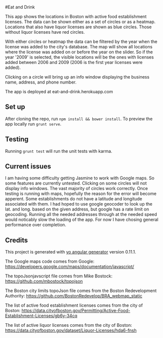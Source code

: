 #Eat and Drink

This app shows the locations in Boston with active food establishment licenses. The data can be shown either as a set of circles or as a heatmap. Locations that also have liquor licenses are shown as blue circles. Those without liquor licenses have red circles.

With either circles or heatmap the data can be filtered by the year when the license was added to the city's database. The map will show all locations where the license was added on or before the year on the slider. So if the year '2009' is selected, the visible locations will be the ones with licenses added between 2006 and 2009 (2006 is the first year licenses were added).

Clicking on a circle will bring up an info window displaying the business name, address, and phone number.

The app is deployed at eat-and-drink.herokuapp.com

## Set up

After cloning the repo, run `npm install && bower install`. To preview the app locally run `grunt serve`.

## Testing

Running `grunt test` will run the unit tests with karma.

## Current issues

I am having some difficulty getting Jasmine to work with Google maps. So some features are currently untested.
Clicking on some circles will not display info windows. The vast majority of circles work correctly. Once testing is running with maps, hopefully the reason for the error will become apperent.
Some establishments do not have a latitude and longitude associated with them. I had hoped to use google geocoder to look up the lat. and long. based on the given address, but google has a rate limit on geocoding. Running all the needed addresses through at the needed speed would noticably slow the loading of the app. For now I have chosing general performance over completion.

## Credits

This project is generated with [yo angular generator](https://github.com/yeoman/generator-angular)
version 0.11.1.

The Google maps code comes from Google: https://developers.google.com/maps/documentation/javascript/

The topoJsonjavscript file comes from Mike Bostock: https://github.com/mbostock/topojson

The Boston city limits topoJson file comes from the Boston Redevelopment Authority: https://github.com/BostonRedevelop/BRA_webmap_static

The list of active food establishment licenses comes from the city of Boston: https://data.cityofboston.gov/Permitting/Active-Food-Establishment-Licenses/gb6y-34cq

The list of active liquor licenses comes from the city of Boston: https://data.cityofboston.gov/dataset/Liquor-Licenses/hda6-fnsh
